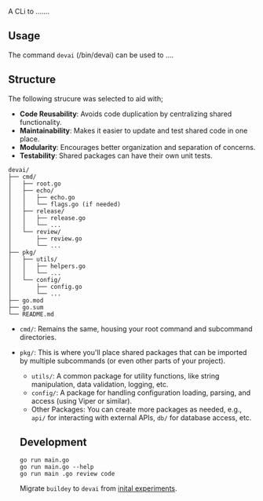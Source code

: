 
A CLi to .......


## Usage

The command `devai` (/bin/devai) can be used to ....


## Structure 

The following strucure was selected to aid with;

* **Code Reusability**: Avoids code duplication by centralizing shared functionality.
* **Maintainability**: Makes it easier to update and test shared code in one place.
* **Modularity**: Encourages better organization and separation of concerns.
* **Testability**: Shared packages can have their own unit tests.
```
devai/
├── cmd/
│   ├── root.go
│   ├── echo/
│   │   ├── echo.go
│   │   └── flags.go (if needed)
│   ├── release/
│   │   ├── release.go
│   │   └── ...
│   └── review/
│       ├── review.go
│       └── ...
├── pkg/
│   ├── utils/
│   │   ├── helpers.go
│   │   └── ...
│   └── config/
│       ├── config.go
│       └── ...
├── go.mod
├── go.sum
└── README.md
```

* `cmd/`: Remains the same, housing your root command and subcommand directories.
* `pkg/`: This is where you'll place shared packages that can be imported by multiple subcommands (or even other parts of your project).
  * `utils/`: A common package for utility functions, like string manipulation, data validation, logging, etc.
  * `config/`: A package for handling configuration loading, parsing, and access (using Viper or similar).
  * Other Packages: You can create more packages as needed, e.g., `api/` for interacting with external APIs, `db/` for database access, etc.


  ## Development

  
  ```
  go run main.go
  go run main.go --help
  go run main .go review code
  ```


  Migrate `buildey` to `devai` from [inital experiments](https://gitlab.com/robedwards/buildey.git).
